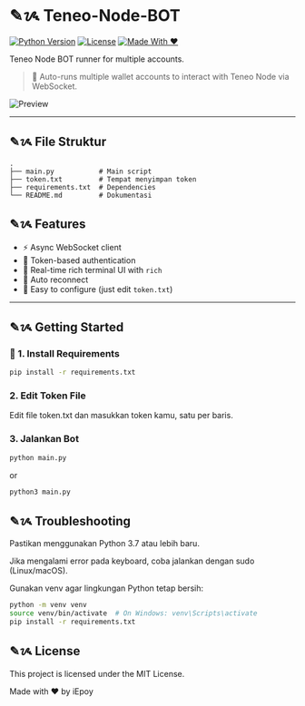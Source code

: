 # ✎ᝰ Teneo-Node-BOT

[![Python Version](https://img.shields.io/badge/python-3.7%2B-blue.svg)](https://www.python.org/downloads/)
[![License](https://img.shields.io/badge/license-MIT-green.svg)](LICENSE)
[![Made With ❤️](https://img.shields.io/badge/Made%20with-❤️-red.svg)](#)

Teneo Node BOT runner for multiple accounts.

> 🔁 Auto-runs multiple wallet accounts to interact with Teneo Node via WebSocket.

![Preview](https://github.com/user-attachments/assets/dcc5a9e9-1f6c-4f55-98b8-502b8223e788)

---
## ✎ᝰ File Struktur

```
.
├── main.py           # Main script
├── token.txt         # Tempat menyimpan token
├── requirements.txt  # Dependencies
└── README.md         # Dokumentasi
```


## ✎ᝰ Features

- ⚡ Async WebSocket client
- 🔐 Token-based authentication
- 🧠 Real-time rich terminal UI with `rich`
- 🔄 Auto reconnect
- 🧩 Easy to configure (just edit `token.txt`)

---

## ✎ᝰ Getting Started

### 🔧 1. Install Requirements

```bash
pip install -r requirements.txt
```
### 2. Edit Token File
Edit file token.txt dan masukkan token kamu, satu per baris.

### 3. Jalankan Bot
```bash
python main.py
```
or 
```bash
python3 main.py
```

## ✎ᝰ Troubleshooting
Pastikan menggunakan Python 3.7 atau lebih baru.

Jika mengalami error pada keyboard, coba jalankan dengan sudo (Linux/macOS).

Gunakan venv agar lingkungan Python tetap bersih:

```bash
python -m venv venv
source venv/bin/activate  # On Windows: venv\Scripts\activate
pip install -r requirements.txt
```

## ✎ᝰ License
This project is licensed under the MIT License.

Made with ❤️ by iEpoy
